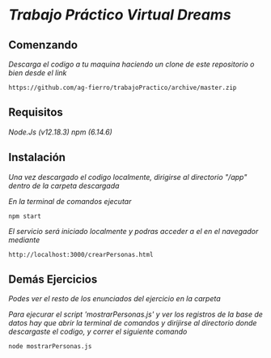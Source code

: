 # _Trabajo Práctico Virtual Dreams_

## Comenzando

_Descarga el codigo a tu maquina haciendo un clone de este repositorio o bien desde el link_

```
https://github.com/ag-fierro/trabajoPractico/archive/master.zip
```
## Requisitos 

_Node.Js (v12.18.3)_
_npm (6.14.6)_

## Instalación

_Una vez descargado el codigo localmente, dirigirse al directorio "/app" dentro de la carpeta descargada_

_En la terminal de comandos ejecutar_

```
npm start
```

_El servicio será iniciado localmente y podras acceder a el en el navegador mediante_

```
http://localhost:3000/crearPersonas.html
```

## Demás Ejercicios

_Podes ver el resto de los enunciados del ejercicio en la carpeta_

_Para ejecurar el script 'mostrarPersonas.js' y ver los registros de la base de datos hay que abrir la terminal de comandos y dirijirse al directorio donde descargaste el codigo, y correr el siguiente comando_
```
node mostrarPersonas.js
```
